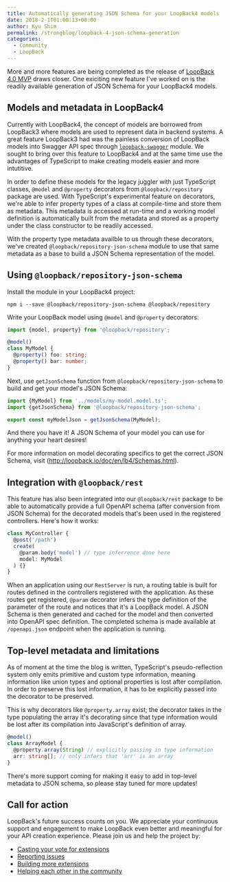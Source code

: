 ```yaml
---
title: Automatically generating JSON Schema for your LoopBack4 models
date: 2018-2-1T01:00:13+00:00
author: Kyu Shim
permalink: /strongblog/loopback-4-json-schema-generation
categories:
  - Community
  - LoopBack
---
```


More and more features are being completed as the release of [LoopBack 4.0 MVP](https://github.com/strongloop/loopback-next) draws closer. One exiciting new feature I've worked on is the readily available generation of JSON Schema for your LoopBack4 models.

## Models and metadata in LoopBack4

Currently with LoopBack4, the concept of models are borrowed from LoopBack3 where models are used to represent data in backend systems.
A great feature LoopBack3 had was the painless conversion of LoopBack models into Swagger API spec through [`loopback-swagger`](https://github.com/strongloop/loopback-swagger) module.
We sought to bring over this feature to LoopBack4 and at the same time use the advantages of TypeScript to make creating models easier and more intutitive.

In order to define these models for the legacy juggler with just TypeScript classes, `@model` and `@property` decorators from `@loopback/repository` package are used.
With TypeScript's experimental feature on decorators, we're able to infer property types of a class at compile-time and store them as metadata.
This metadata is accessed at run-time and a working model definition is automatically built from the metadata and stored as a property under the class constructor to be readily accessed.

With the property type metadata availble to us through these decorators, we've created `@loopback/repository-json-schema` module to use that same metadata as a base to build a JSON Schema representation of the model.

## Using `@loopback/repository-json-schema`

Install the module in your LoopBack4 project:
```
npm i --save @loopback/repository-json-schema @loopback/repository
```

Write your LoopBack model using `@model` and `@property` decorators:
```ts
import {model, property} from '@loopback/repository';

@model()
class MyModel {
  @property() foo: string;
  @property() bar: number;
}
```

Next, use `getJsonSchema` function from `@loopback/repository-json-schema` to build and get your model's JSON Schema:
```ts
import {MyModel} from '../models/my-model.model.ts';
import {getJsonSchema} from '@loopback/repository-json-schema';

export const myModelJson = getJsonSchema(MyModel);
```

And there you have it! A JSON Schema of your model you can use for anything your heart desires!

For more information on model decorating specifics to get the correct JSON Schema, visit (http://loopback.io/doc/en/lb4/Schemas.html).

## Integration with `@loopback/rest`

This feature has also been integrated into our `@loopback/rest` package to be able to automatically provide a full OpenAPI schema (after conversion from JSON Schema) for the decorated models that's been used in the registered controllers.
Here's how it works:

```ts
class MyController {
  @post('/path')
  create(
    @param.body('model') // type inferrence done here
    model: MyModel
  ) {}
}
```

When an application using our `RestServer` is run, a routing table is built for routes defined in the controllers registered with the application.
As these routes get registered, `@param` decorator infers the type definition of the parameter of the route and notices that it's a LoopBack model.
A JSON Schema is then generated and cached for the model and then converted into OpenAPI spec definition.
The completed schema is made available at `/openapi.json` endpoint when the application is running.

## Top-level metadata and limitations

As of moment at the time the blog is written, TypeScript's pseudo-reflection system only emits primitive and custom type information, meaning information like union types and optional properties is lost after compilation.
In order to preserve this lost information, it has to be explicitly passed into the decorator to be preserved.

This is why decorators like `@property.array` exist; the decorator takes in the type populating the array it's decorating since that type information would be lost after its compilation into JavaScript's definition of array.

```ts
@model()
class ArrayModel {
  @property.array(String) // explicitly passing in type information
  arr: string[]; // only infers that 'arr' is an array
}
```

There's more support coming for making it easy to add in top-level metadata to JSON schema, so please stay tuned for more updates!

## Call for action

LoopBack's future success counts on you. We appreciate your continuous support and engagement to make LoopBack even better and meaningful for your API creation experience. Please join us and help the project by:

* [Casting your vote for extensions](https://github.com/strongloop/loopback-next/issues/512)
* [Reporting issues](https://github.com/strongloop/loopback-next/issues)
* [Building more extensions](https://github.com/strongloop/loopback-next/issues/647)
* [Helping each other in the community](https://groups.google.com/forum/#!forum/loopbackjs)



